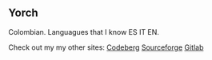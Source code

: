 ## Yorch
Colombian. Languagues that I know ES IT EN.

Check out my my other sites:
[Codeberg](https://codeberg.org/luzxyz/)
[Sourceforge](https://sourceforge.net/u/luzxyz/profile)
[Gitlab](https://gitlab.com/luzxyz/)
